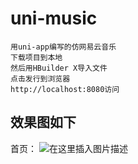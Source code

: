 # uni-music

```
用uni-app编写的仿网易云音乐
下载项目到本地
然后用HBuilder X导入文件
点击发行到浏览器
http://localhost:8080访问
```
## 效果图如下

首页：
![在这里插入图片描述](https://img-blog.csdnimg.cn/20201030091138341.png?x-oss-process=image/watermark,type_ZmFuZ3poZW5naGVpdGk,shadow_10,text_aHR0cHM6Ly9ibG9nLmNzZG4ubmV0L0hoamlhbjUyNA==,size_16,color_FFFFFF,t_70#pic_center)


